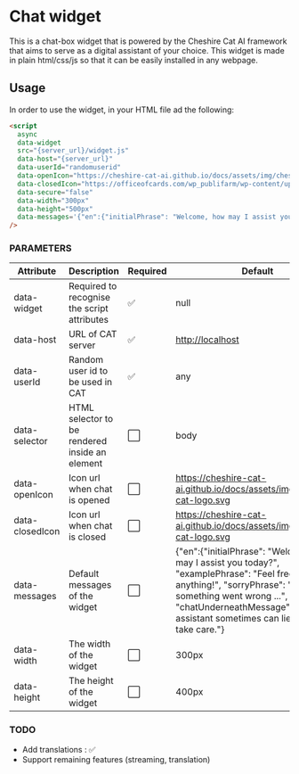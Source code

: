 # Chat widget

This is a chat-box widget that is powered by the Cheshire Cat AI framework that aims to serve as a digital assistant of your choice. This widget is made in plain html/css/js so that it can be easily installed in any webpage. 

## Usage

In order to use the widget, in your HTML file ad the following:

```html
<script
  async
  data-widget
  src="{server_url}/widget.js"
  data-host="{server_url}"
  data-userId="randomuserid"
  data-openIcon="https://cheshire-cat-ai.github.io/docs/assets/img/cheshire-cat-logo.svg"
  data-closedIcon="https://officeofcards.com/wp_publifarm/wp-content/uploads/2022/09/officeofcards-logo-black.svg"
  data-secure="false"
  data-width="300px"
  data-height="500px"
  data-messages='{"en":{"initialPhrase": "Welcome, how may I assist you today?", "examplePhrase": "Feel free to ask anything!", "sorryPhrase": "Sorry, something went wrong ...", "chatUnderneathMessage": "The assistant sometimes can lie, please take care."} }'
/>
```

### PARAMETERS

| Attribute       | Description                                    | Required | Default                                                                                                                                                                                                                                         |
| --------------- | ---------------------------------------------- | -------- | ----------------------------------------------------------------------------------------------------------------------------------------------------------------------------------------------------------------------------------------------- |
| data-widget     | Required to recognise the script attributes    | ✅       | null                                                                                                                                                                                                                                            |
| data-host       | URL of CAT server                              | ✅       | <http://localhost>                                                                                                                                                                                                                              |
| data-userId     | Random user id to be used in CAT               | ✅       | any                                                                                                                                                                                                                                             |
| data-selector   | HTML selector to be rendered inside an element | ⬜       | body                                                                                                                                                                                                                                            |
| data-openIcon   | Icon url when chat is opened                   | ⬜       | <https://cheshire-cat-ai.github.io/docs/assets/img/cheshire-cat-logo.svg>                                                                                                                                                                       |
| data-closedIcon | Icon url when chat is closed                   | ⬜       | <https://cheshire-cat-ai.github.io/docs/assets/img/cheshire-cat-logo.svg>                                                                                                                                                                       |
| data-messages   | Default messages of the widget                 | ⬜        | {"en":{"initialPhrase": "Welcome, how may I assist you today?", "examplePhrase": "Feel free to ask anything!", "sorryPhrase": "Sorry, something went wrong ...", "chatUnderneathMessage": "The assistant sometimes can lie, please take care."} |
| data-width      | The width of the widget                        | ⬜        | 300px                                                                                                                                                                                                                                             |
| data-height     | The height of the widget                       | ⬜        | 400px                                                                                                                                                                                                                                             |

### TODO

- Add translations : ✅
- Support remaining features (streaming, translation)
